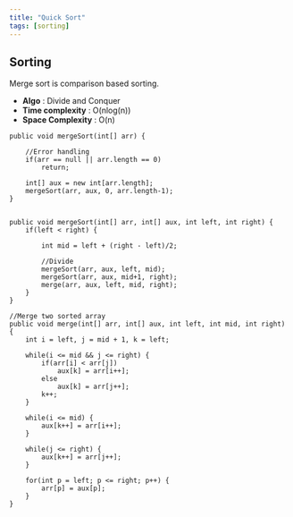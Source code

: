 ```yaml
---
title: "Quick Sort"
tags: [sorting]
---
```


## Sorting

Merge sort is comparison based sorting. 

- <strong>Algo</strong> : Divide and Conquer 
- <strong>Time complexity</strong> : O(nlog(n)) 
- <strong>Space Complexity</strong> : O(n) 


```
public void mergeSort(int[] arr) {

	//Error handling
	if(arr == null || arr.length == 0)
		return;

	int[] aux = new int[arr.length];	
	mergeSort(arr, aux, 0, arr.length-1);	
}


public void mergeSort(int[] arr, int[] aux, int left, int right) {
	if(left < right) {

		int mid = left + (right - left)/2;

		//Divide
		mergeSort(arr, aux, left, mid);
		mergeSort(arr, aux, mid+1, right);
		merge(arr, aux, left, mid, right);
	}
}

//Merge two sorted array
public void merge(int[] arr, int[] aux, int left, int mid, int right) {
	int i = left, j = mid + 1, k = left;

	while(i <= mid && j <= right) {
		if(arr[i] < arr[j]) 
			aux[k] = arr[i++];
		else 
			aux[k] = arr[j++];
		k++;
	}

	while(i <= mid) {
		aux[k++] = arr[i++];
	}

	while(j <= right) {
		aux[k++] = arr[j++];
	}

	for(int p = left; p <= right; p++) {
		arr[p] = aux[p];
	}
}
```